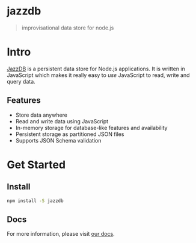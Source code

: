 # jazzdb

> improvisational data store for node.js

# Intro

[JazzDB](https://github.com/jazzdb/jazzdb) is a persistent data store for Node.js applications. It is written in JavaScript which makes it really easy to _use_ JavaScript to read, write and query data.

## Features

- Store data anywhere
- Read and write data using JavaScript
- In-memory storage for database-like features and availability
- Persistent storage as partitioned JSON files
- Supports JSON Schema validation

# Get Started

## Install

```sh
npm install -S jazzdb
```

## Docs

For more information, please visit [our docs](https://jazzdb.readme.io).
